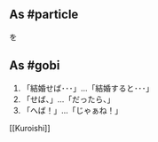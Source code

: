 ## As #particle
を

## As #gobi 
1. 「結婚せば･･･」…「結婚すると･･･」  
2. 「せば、」…「だったら、」  
3. 「へば！」…「じゃぁね！」

[[Kuroishi]]